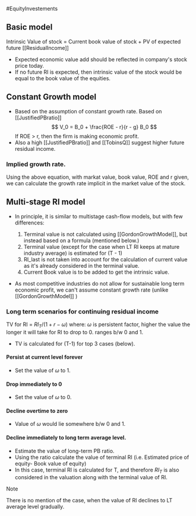 #EquityInvestements 

## Basic model 

Intrinsic Value of stock = 
	Current book value of stock 
	+ PV of expected future [[ResidualIncome]] 

- Expected economic value add should be reflected in company's stock price today. 
-  If no future RI is expected, then intrinsic value of the stock would be equal to the book value of the equities. 

## Constant Growth model 

- Based on the assumption of constant growth rate. 
Based on [[JustifiedPBratio]] 
$$
V_0 = B_0 + \frac{ROE - r}{r - g} B_0
$$
If ROE > r, then the firm is making economic profit. 
- Also a high [[JustifiedPBratio]] and [[TobinsQ]] suggest higher future residual income. 

### Implied growth rate. 
Using the above equation, with markat value, book value, ROE and r given, we can calculate the growth rate implicit in the market value of the stock. 


## Multi-stage RI model 
- In principle, it is similar to multistage cash-flow models, but with few differences: 
	1. Terminal value is not calculated using [[GordonGrowthModel]], but instead based on a formula (mentioned below.)
	2. Terminal value (except for the case when LT RI keeps at mature industry average) is estimated for (T - 1)
	3. RI_last is not taken into account for the calculation of current value as it's already considered in the terminal value. 
	4. Current Book value is to be added to get the intrinsic value. 

- As most competitive industries do not allow for sustainable long term economic profit, we can't assume constant growth rate (unlike [[GordonGrowthModel]] )

### Long term scenarios for continuing residual income 

TV for RI = $RI_T / (1 + r - \omega)$
where: 
	$\omega$ is persistent factor, higher the value the longer it will take for RI to drop to 0.
		ranges b/w 0 and 1. 
- TV is calculated for (T-1) for top 3 cases (below).
#### Persist at current level forever 
- Set the value of $\omega$ to 1. 

#### Drop immediately to 0 
- Set the value of $\omega$ to 0. 

#### Decline overtime to zero 
- Value of $\omega$ would lie somewhere b/w 0 and 1. 

#### Decline immediately to long term average level. 
- Estimate the value of long-term PB ratio. 
- Using the ratio calculate the value of terminal RI (i.e. Estimated price of equity- Book value of equity)
- In this case, terminal RI is calculated for T, and therefore $RI_T$ is also considered in the valuation along with the terminal value of RI. 


> [!Note]
> There is no mention of the case, when the value of RI declines to LT average level gradually. 
